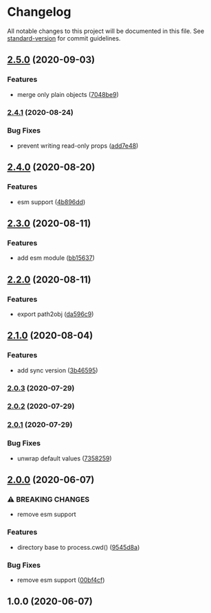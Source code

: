 # Changelog

All notable changes to this project will be documented in this file. See [standard-version](https://github.com/conventional-changelog/standard-version) for commit guidelines.

## [2.5.0](https://github.com/devtin/js-dir-into-json/compare/v2.4.1...v2.5.0) (2020-09-03)


### Features

* merge only plain objects ([7048be9](https://github.com/devtin/js-dir-into-json/commit/7048be985ed3d531366f11cb27f865e90c794b1d))

### [2.4.1](https://github.com/devtin/js-dir-into-json/compare/v2.4.0...v2.4.1) (2020-08-24)


### Bug Fixes

* prevent writing read-only props ([add7e48](https://github.com/devtin/js-dir-into-json/commit/add7e4829b4a8ed8b86586474f849b72ee8e8a2c))

## [2.4.0](https://github.com/devtin/js-dir-into-json/compare/v2.3.0...v2.4.0) (2020-08-20)


### Features

* esm support ([4b896dd](https://github.com/devtin/js-dir-into-json/commit/4b896ddbc5df1d50bb7d9f645150e4eef2100bba))

## [2.3.0](https://github.com/devtin/js-dir-into-json/compare/v2.2.0...v2.3.0) (2020-08-11)


### Features

* add esm module ([bb15637](https://github.com/devtin/js-dir-into-json/commit/bb156373b3898fa59351db27f738f9167aef048c))

## [2.2.0](https://github.com/devtin/js-dir-into-json/compare/v2.1.0...v2.2.0) (2020-08-11)


### Features

* export path2obj ([da596c9](https://github.com/devtin/js-dir-into-json/commit/da596c90bb083bfa60ab5b5b8d9c60640bcbf297))

## [2.1.0](https://github.com/devtin/js-dir-into-json/compare/v2.0.3...v2.1.0) (2020-08-04)


### Features

* add sync version ([3b46595](https://github.com/devtin/js-dir-into-json/commit/3b46595f0c25f1bec0b675bb0d43ccc871d71f64))

### [2.0.3](https://github.com/devtin/js-dir-into-json/compare/v2.0.2...v2.0.3) (2020-07-29)

### [2.0.2](https://github.com/devtin/js-dir-into-json/compare/v2.0.1...v2.0.2) (2020-07-29)

### [2.0.1](https://github.com/devtin/js-dir-into-json/compare/v2.0.0...v2.0.1) (2020-07-29)


### Bug Fixes

* unwrap default values ([7358259](https://github.com/devtin/js-dir-into-json/commit/7358259d76ce75732cd86f9a42d9a12c1a7f6dbc))

## [2.0.0](https://github.com/devtin/js-dir-into-json/compare/v1.0.0...v2.0.0) (2020-06-07)


### ⚠ BREAKING CHANGES

* remove esm support

### Features

* directory base to process.cwd() ([9545d8a](https://github.com/devtin/js-dir-into-json/commit/9545d8a07e0cd2cea0cd34e5fbcc1b431c453477))


### Bug Fixes

* remove esm support ([00bf4cf](https://github.com/devtin/js-dir-into-json/commit/00bf4cf7d842f31bed4eb0626ea7970aa844e654))

## 1.0.0 (2020-06-07)
